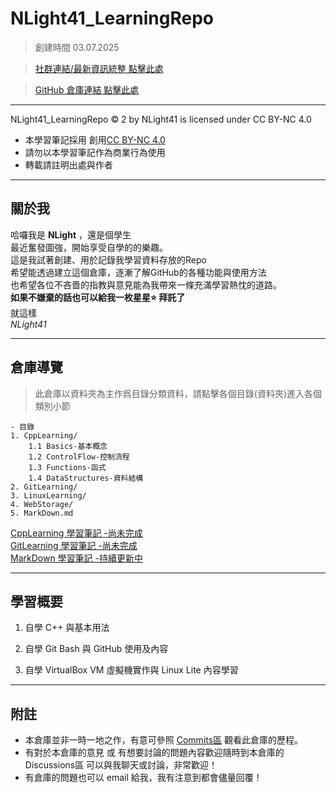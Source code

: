# NLight41_LearningRepo  
> 創建時間 03.07.2025  
  
> [社群連結/最新資訊統整 點擊此處](https://nlight41.github.io/NLight41_LearningRepo/WebStorage/Update)  
  
> [GitHub 倉庫連結 點擊此處](https://github.com/NLight41/NLight41_LearningRepo)  
  
---  
  
NLight41_LearningRepo © 2 by NLight41 is licensed under CC BY-NC 4.0  
- 本學習筆記採用 創用[CC BY-NC 4.0](https://creativecommons.org/licenses/by-nc/4.0)  
- 請勿以本學習筆記作為商業行為使用  
- 轉載請註明出處與作者  
  
---
## 關於我
  
哈囉我是 **NLight** ，還是個學生  
最近奮發圖強，開始享受自學的的樂趣。  
這是我試著創建、用於記錄我學習資料存放的Repo  
希望能透過建立這個倉庫，逐漸了解GitHub的各種功能與使用方法  
也希望各位不吝嗇的指教與意見能為我帶來一條充滿學習熱忱的道路。  
**如果不嫌棄的話也可以給我一枚星星⭐️ 拜託了**  
就這樣  
*NLight41*  
  
---
## 倉庫導覽  
> 此倉庫以資料夾為主作爲目錄分類資料，請點擊各個目錄(資料夾)進入各個類別小節  
  
	- 目錄
	1. CppLearning/ 
		1.1 Basics-基本概念
		1.2 ControlFlow-控制流程
		1.3 Functions-函式
		1.4 DataStructures-資料結構
	2. GitLearning/  
	3. LinuxLearning/  
	4. WebStorage/  
	5. MarkDown.md  
	
[CppLearning 學習筆記 -尚未完成](https://nlight41.github.io/NLight41_LearningRepo/CppLearning/)  
[GitLearning 學習筆記 -尚未完成](https://nlight41.github.io/NLight41_LearningRepo/GitLearning/)  
[MarkDown 學習筆記 -持續更新中](https://nlight41.github.io/NLight41_LearningRepo/MarkDown)  

---
## 學習概要  
  
1. 自學 C++ 與基本用法  
  
2. 自學 Git Bash 與 GitHub 使用及內容  
  
3. 自學 VirtualBox VM 虛擬機實作與 Linux Lite 內容學習  
  
---
  
## 附註
- 本倉庫並非一時一地之作，有意可參照 [Commits區](https://github.com/NLight41/NLight41_LearningRepo/commits/main) 觀看此倉庫的歷程。  
- 有對於本倉庫的意見 或 有想要討論的問題內容歡迎隨時到本倉庫的 Discussions區 可以與我聊天或討論，非常歡迎！  
- 有倉庫的問題也可以 email 給我，我有注意到都會儘量回覆！


